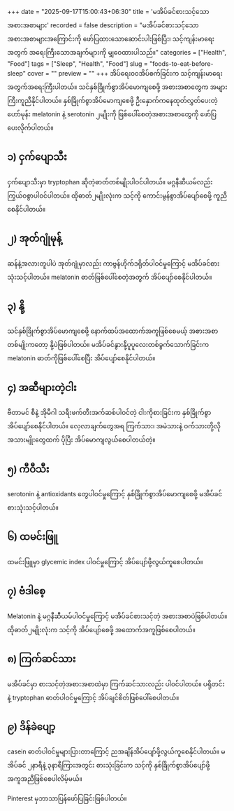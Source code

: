 +++
date = "2025-09-17T15:00:43+06:30"
title = 'မအိပ်ခင်စားသင့်သောအစားအစာများ'
recorded = false
description = "မအိပ်ခင်စားသင့်သောအစားအစာများအကြောင်းကို ဖော်ပြထားသောဆောင်းပါးဖြစ်ပြီး၊ သင့်ကျန်းမာရေးအတွက် အရေးကြီးသောအချက်များကို မျှဝေထားပါသည်။"
categories = ["Health", "Food"]
tags = ["Sleep", "Health", "Food"]
slug = "foods-to-eat-before-sleep"
cover = ""
preview = ""
+++
အိပ်ရေး၀၀အိပ်စက်ခြင်းက သင့်ကျန်းမာရေးအတွက်အရေးကြီးပါတယ်။ သင်နှစ်ခြိုက်စွာအိပ်မောကျစေဖို့ အစားအစာတွေက အများကြီးကူညီနိုင်ပါတယ်။ နှစ်ခြိုက်စွာအိပ်မောကျစေဖို့ ဦးနှောက်ကနေထုတ်လွှတ်ပေးတဲ့ဟော်မုန်း melatonin နဲ့ serotonin ၂မျိုးကို ဖြစ်ပေါ်စေတဲ့အစားအစာတွေကို ဖော်ပြပေးလိုက်ပါတယ်။

## ၁) ငှက်ပျောသီး
ငှက်ပျောသီးမှာ tryptophan ဆိုတဲ့ဓာတ်တစ်မျိုးပါဝင်ပါတယ်။ မဂ္ဂနီဆီယမ်လည်း ကြွယ်ဝစွာပါဝင်ပါတယ်။ ထိုဓာတ်၂မျိုးလုံးက သင့်ကို ကောင်းမွန်စွာအိပ်ပျော်စေဖို့ ကူညီစေနိုင်ပါတယ်။

## ၂) အုတ်ဂျုံမုန့်
ဆန်နဲ့အလားတူပါပဲ အုတ်ဂျုံမှာလည်း ကာဗွန်ဟိုက်ဒရိုတ်ပါဝင်မှုကြောင့် မအိပ်ခင်စားသုံးသင့်ပါတယ်။ melatonin ဓာတ်ဖြစ်ပေါ်စေတဲ့အတွက် အိပ်ပျော်စေနိုင်ပါတယ်။

## ၃) နို့
သင်နှစ်ခြိုက်စွာအိပ်မောကျစေဖို့ နောက်ထပ်အထောက်အကူဖြစ်စေမယ့် အစားအစာတစ်မျိုးကတော့ နို့ပဲဖြစ်ပါတယ်။ မအိပ်ခင်နွားနို့်ပူပူလေးတစ်ခွက်သောက်ခြင်းက melatonin ဓာတ်ကိုဖြစ်ပေါ်စေပြီး အိပ်ပျော်စေနိုင်ပါတယ်။

## ၄) အဆီများတဲ့ငါး
ဗီတာမင် စီနဲ့ အိုမီဂါ သရီးဖက်တီးအက်ဆစ်ပါဝင်တဲ့ ငါးကိုစားခြင်းက နှစ်ခြိုက်စွာအိပ်ပျော်စေနိုင်ပါတယ်။ လေ့လာချက်တွေအရ ကြက်သား၊ အမဲသားနဲ့ ဝက်သားတို့လို အသားမျိုးတွေထက် ပိုပြီး အိပ်မောကျလွယ်စေပါတယ်တဲ့။

## ၅) ကီဝီသီး
serotonin နဲ့ antioxidants တွေပါဝင်မှုကြောင့် နှစ်ခြိုက်စွာအိပ်မောကျစေဖို့ မအိပ်ခင်စားသုံးသင့်ပါတယ်။

## ၆) ထမင်းဖြူ
ထမင်းဖြူမှာ glycemic index ပါဝင်မှုကြောင့် အိပ်ပျော်ဖို့လွယ်ကူစေပါတယ်။

## ၇) ဗံဒါစေ့
Melatonin နဲ့ မဂ္ဂနီဆီယမ်ပါဝင်မှုကြောင့် မအိပ်ခင်စားသင့်တဲ့ အစားအစာပဲဖြစ်ပါတယ်။ ထိုဓာတ်၂မျိုးလုံးက သင့်ကို အိပ်ပျော်စေဖို့ အထောက်အကူဖြစ်စေပါတယ်။

## ၈) ကြက်ဆင်သား
မအိပ်ခင်မှာ စားသင့်တဲ့အစားအစာထဲမှာ ကြက်ဆင်သားလည်း ပါဝင်ပါတယ်။ ပရိုတင်းနဲ့ tryptophan ဓာတ်ပါဝင်မှုကြောင့် အိပ်ချင်စိတ်ဖြစ်ပေါ်စေပါတယ်။

## ၉) ဒိန်ခဲပျော့
casein ဓာတ်ပါဝင်မှုများပြားတာကြောင့် ညအချိန်အိပ်ပျော်ဖို့လွယ်ကူစေနိုင်ပါတယ်။
မအိပ်ခင် ၂နာရီနဲ့ ၃နာရီကြားအတွင်း စားသုံးခြင်းက သင့်ကို နှစ်ခြိုက်စွာအိပ်ပျော်ဖို့ အကူအညီဖြစ်စေပါလိမ့်မယ်။

Pinterest မှဘာသာပြန်ဖော်ပြခြင်းဖြစ်ပါတယ်။ 